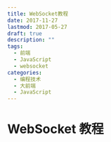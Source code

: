 ```yaml
---
title: WebSocket教程
date: 2017-11-27
lastmod: 2017-05-27
draft: true
description: ""
tags:
  - 前端
  - JavaScript
  - websocket
categories:
  - 编程技术
  - 大前端
  - JavaScript
---
```


# WebSocket 教程
